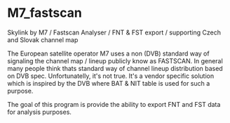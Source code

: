 # M7_fastscan
Skylink by M7 / Fastscan Analyser / FNT &amp; FST export / supporting Czech and Slovak channel map

The European satellite operator M7 uses a non (DVB) standard way of signaling the channel map / lineup publicly know as FASTSCAN. In general many people think thats standard way of channel lineup distribution based on DVB spec. Unfortunatelly, it's not true. It's a vendor specific solution which is inspired by the DVB where BAT & NIT table is used for such a purpose. 

The goal of this program is provide the ability to export FNT and FST data for analysis purposes. 

